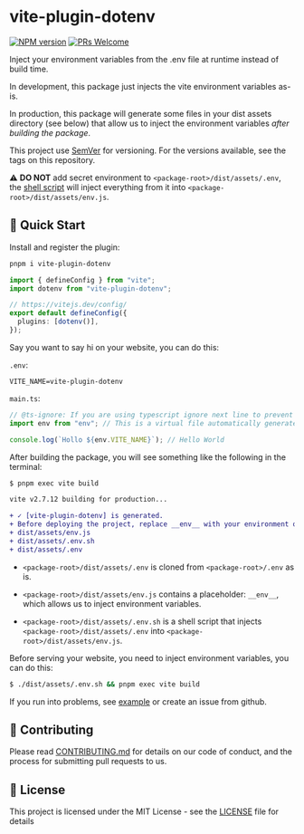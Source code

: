 # vite-plugin-dotenv

[![NPM version](https://img.shields.io/npm/v/vite-plugin-dotenv.svg)](https://www.npmjs.com/package/vite-plugin-dotenv)
[![PRs Welcome](https://img.shields.io/badge/PRs-Welcome-brightgreen.svg?style=flat-square)](http://makeapullrequest.com)

Inject your environment variables from the .env file at runtime instead of build time.

In development, this package just injects the vite environment variables as-is.

In production, this package will generate some files in your dist assets directory (see below) that allow us to inject the environment variables _after building the package_.

This project use [SemVer](https://semver.org/) for versioning. For the versions available, see the tags on this repository.

⚠️ **DO NOT** add secret environment to `<package-root>/dist/assets/.env`, the [shell script](https://github.com/iendeavor/vite-plugin-dotenv/tree/main/packages/vite-plugin-dotenv#:~:text=%3Cpackage%2Droot%3E/dist/assets/.env.sh%20is%20a%20shell%20script%20that%20injects%20%3Cpackage%2Droot%3E/dist/assets/.env%20into%20%3Cpackage%2Droot%3E/dist/assets/env.js.) will inject everything from it into `<package-root>/dist/assets/env.js`.

## 🚀 Quick Start

Install and register the plugin:

```sh
pnpm i vite-plugin-dotenv
```

```ts
import { defineConfig } from "vite";
import dotenv from "vite-plugin-dotenv";

// https://vitejs.dev/config/
export default defineConfig({
  plugins: [dotenv()],
});
```

Say you want to say hi on your website, you can do this:

`.env`:

```
VITE_NAME=vite-plugin-dotenv

```

`main.ts`:

```ts
// @ts-ignore: If you are using typescript ignore next line to prevent ts(2307) error.
import env from "env"; // This is a virtual file automatically generated by this plugin

console.log(`Hollo ${env.VITE_NAME}`); // Hello World
```

After building the package, you will see something like the following in the terminal:

```diff
$ pnpm exec vite build

vite v2.7.12 building for production...

+ ✓ [vite-plugin-dotenv] is generated.
+ Before deploying the project, replace __env__ with your environment object in the following files:
+ dist/assets/env.js
+ dist/assets/.env.sh
+ dist/assets/.env
```

- `<package-root>/dist/assets/.env` is cloned from `<package-root>/.env` as is.

- `<package-root>/dist/assets/env.js` contains a placeholder: `__env__`, which allows us to inject environment variables.

- `<package-root>/dist/assets/.env.sh` is a shell script that injects `<package-root>/dist/assets/.env` into `<package-root>/dist/assets/env.js`.

Before serving your website, you need to inject environment variables, you can do this:

```sh
$ ./dist/assets/.env.sh && pnpm exec vite build
```

If you run into problems, see [example](../examples/vite-vanilla-ts) or create an issue from github.

## 🤝 Contributing

Please read [CONTRIBUTING.md](./CONTRIBUTING.md) for details on our code of conduct, and the process for submitting pull
requests to us.

## 📝 License

This project is licensed under the MIT License - see the [LICENSE](./LICENSE) file for details
